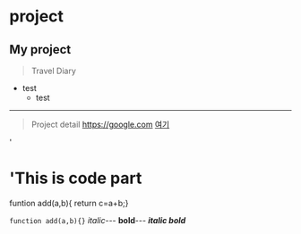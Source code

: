 # project
## My project
> Travel Diary
  * test
    * test
**************************************

>Project detail
<https://google.com> 
[여기](https://google.com)

'<h1>'This is code part</h1>
   funtion add(a,b){  return c=a+b;}
   
   ```function add(a,b){}```
*italic*---
**bold**---
***italic bold***
